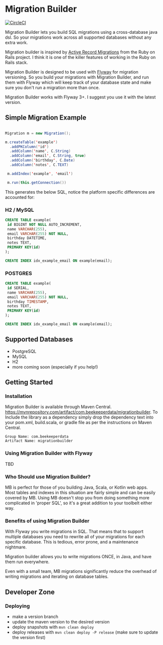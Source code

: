 # Migration Builder


[![CircleCI](https://circleci.com/gh/beekeeperdata/migration-builder.svg?style=svg)](https://circleci.com/gh/beekeeperdata/migration-builder)

Migration Builder lets you build SQL migrations using a cross-database java dsl. So your migrations work across all supported databases without any extra work. 

Migration builder is inspired by [Active Record Migrations](http://edgeguides.rubyonrails.org/active_record_migrations.html) from the Ruby on Rails project. I think it is one of the killer features of working in the Ruby on Rails stack.

Migration Builder is designed to be used with [Flyway](https://flywaydb.org/) for migration versioning. So you build your migrations with Migration Builder, and run them with Flyway which will keep track of your database state and make sure you don't run a migration more than once.

Migration Builder works with Flyway 3+. I suggest you use it with the latest version.

## Simple Migration Example

```java

Migration m = new Migration();

m.createTable('example')
  .addPKColumn('id')
  .addColumn('name', C.String)
  .addColumn('email', C.String, true)
  .addColumn('birthday', C.Date)
  .addColumn('notes', C.TEXT)

 m.addIndex('example', 'email')

 m.run(this.getConnection())

```

This generates the below SQL, notice the platform specific differences are accounted for:

### H2 / MySQL

```sql
CREATE TABLE example(
 id BIGINT NOT NULL AUTO_INCREMENT,
 name VARCHAR(255),
 email VARCHAR(255) NOT NULL,
 birthday DATETIME,
 notes TEXT,
 PRIMARY KEY(id)
);

CREATE INDEX idx_example_email ON example(email);

```

### POSTGRES

```sql
CREATE TABLE example(
 id SERIAL,
 name VARCHAR(255),
 email VARCHAR(255) NOT NULL,
 birthday TIMESTAMP,
 notes TEXT,
 PRIMARY KEY(id)
);

CREATE INDEX idx_example_email ON example(email);

```

## Supported Databases

- PostgreSQL
- MySQL
- H2
- more coming soon (especially if you help!)

## Getting Started

### Installation

Migration Builder is available through Maven Central. https://mvnrepository.com/artifact/com.beekeeperdata/migrationbuilder. To Include the library as a dependency simply drop the dependency text into your pom.xml, build.scala, or gradle file as per the instructions on Maven Central.

```
Group Name: com.beekeeperdata
Artifact Name: migrationbuilder
```
### Using Migration Builder with Flyway

TBD

### Who Should use Migration Builder?

MB is perfect for those of you building Java, Scala, or Kotlin web apps. Most tables and indexes in this situation are fairly simple and can be easily covered by MB. Using MB doesn't stop you from doing something more complicated in 'proper SQL', so it's a great addition to your toolbelt either way.

### Benefits of using Migration Builder

With Flyway you write migrations in SQL. That means that to support multiple databases you need to rewrite all of your migrations for each specific database. This is tedious, error prone, and a maintenance nightmare.

Migration builder allows you to write migrations ONCE, in Java, and have them run everywhere.

Even with a small team, MB migrations significantly reduce the overhead of writing migrations and iterating on database tables.


## Developer Zone

### Deploying

- make a version branch
- update the maven version to the desired version
- deploy snapshots with `mvn clean deploy`
- deploy releases with `mvn clean deploy -P release` (make sure to update the version first)
